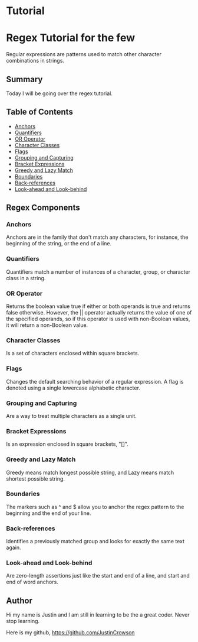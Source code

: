# Tutorial

# Regex Tutorial for the few

Regular expressions are patterns used to match other character combinations in strings. 

## Summary

Today I will be going over the regex tutorial. 

## Table of Contents

- [Anchors](#anchors)
- [Quantifiers](#quantifiers)
- [OR Operator](#or-operator)
- [Character Classes](#character-classes)
- [Flags](#flags)
- [Grouping and Capturing](#grouping-and-capturing)
- [Bracket Expressions](#bracket-expressions)
- [Greedy and Lazy Match](#greedy-and-lazy-match)
- [Boundaries](#boundaries)
- [Back-references](#back-references)
- [Look-ahead and Look-behind](#look-ahead-and-look-behind)

## Regex Components

### Anchors

Anchors are in the family that don't match any characters, for instance, the beginning of the string, or the end of a line. 

### Quantifiers

Quantifiers match a number of instances of a character, group, or character class in a string.

### OR Operator

Returns the boolean value true if either or both operands is true and returns false otherwise. However, the || operator actually returns the value of one of the specified operands, so if this operator is used with non-Boolean values, it will return a non-Boolean value.

### Character Classes

Is a set of characters enclosed within square brackets.

### Flags

Changes the default searching behavior of a regular expression. A flag is denoted using a single lowercase alphabetic character.

### Grouping and Capturing

Are a way to treat multiple characters as a single unit. 

### Bracket Expressions

Is an expression enclosed in square brackets, "[]".

### Greedy and Lazy Match

Greedy means match longest possible string, and Lazy means match shortest possible string. 

### Boundaries

The markers such as ^ and $ allow you to anchor the regex pattern to the beginning and the end of your line. 

### Back-references

Identifies a previously matched group and looks for exactly the same text again. 

### Look-ahead and Look-behind

Are zero-length assertions just like the start and end of a line, and start and end of word anchors.

## Author

Hi my name is Justin and I am still in learning to be the a great coder. Never stop learning. 

Here is my github,  https://github.com/JustinCrowson
